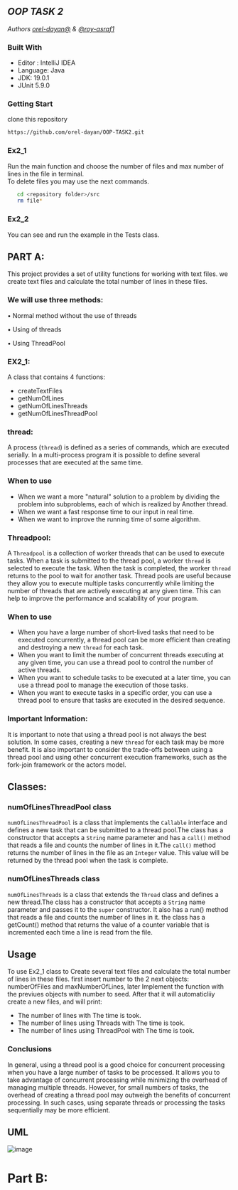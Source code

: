 ## _OOP TASK 2_
_Authors [orel-dayan@]() & [@roy-asraf1](https://github.com/roy-asraf1)_

### Built With

* Editor : IntelliJ IDEA
* Language: Java
* JDK: 19.0.1
* JUnit 5.9.0

### Getting Start

clone this repository 
```sh
https://github.com/orel-dayan/OOP-TASK2.git
```
### Ex2_1
Run the main function and choose the number of files and max number of lines in the file in terminal.                                                               
To delete files you may use the next commands.
```sh
   cd <repository folder>/src
   rm file*
   ```
### Ex2_2
You can see and run the example in the Tests class.

## PART A:
This project provides a set of utility functions for working with text files. we create text files and calculate the total number of lines in these files.  
### We will use three methods: ####  

• Normal method without the use of threads

• Using of threads

• Using ThreadPool



### EX2_1:
A class that contains 4 functions:
- createTextFiles
- getNumOfLines
- getNumOfLinesThreads
- getNumOfLinesThreadPool

### thread:
A process (`thread`) is defined as a series of commands, which are executed serially. In a multi-process program it is possible to define several processes that are executed at the same time.
### When to use
- When we want a more "natural" solution to a problem by dividing the problem into subproblems, each of which is realized by
Another thread.
- When we want a fast response time to our input in real time.
- When we want to improve the running time of some algorithm.

### Threadpool:
A `Threadpool` is a collection of worker threads that can be used to execute tasks. When a task is submitted to the thread pool, a worker `thread` is selected to execute the task. When the task is completed, the worker `thread` returns to the pool to wait for another task. Thread pools are useful because they allow you to execute multiple tasks concurrently while limiting the number of threads that are actively executing at any given time. This can help to improve the performance and scalability of your program.
### When to use
- When you have a large number of short-lived tasks that need to be executed concurrently, a thread pool can be more efficient than creating and destroying a new `thread` for each task.
- When you want to limit the number of concurrent threads executing at any given time, you can use a thread pool to control the number of active threads.
- When you want to schedule tasks to be executed at a later time, you can use a thread pool to manage the execution of those tasks.
- When you want to execute tasks in a specific order, you can use a thread pool to ensure that tasks are executed in the desired sequence.

### Important Information:
It is important to note that using a thread pool is not always the best solution. In some cases, creating a new `thread` for each task may be more benefit. It is also important to consider the trade-offs between using a thread pool and using other concurrent execution frameworks, such as the fork-join framework or the actors model.

## Classes:
### numOfLinesThreadPool class
`numOfLinesThreadPool` is a class that implements the `Callable` interface and defines a new task that can be submitted to a thread pool.The class has a constructor that accepts a `String` name parameter and has a `call()` method that reads a file and counts the number of lines in it.The `call()` method returns the number of lines in the file as an `Integer` value. This value will be returned by the thread pool when the task is complete.
### numOfLinesThreads class
`numOfLinesThreads` is a class that extends the `Thread` class and defines a new thread.The class has a constructor that accepts a `String` name parameter and passes it to the `super` constructor. It also has a run() method that reads a file and counts the number of lines in it. the class has a getCount() method that returns the value of a counter variable that is incremented each time a line is read from the file.

## Usage
To use Ex2_1 class to Create several text files and calculate the total number of lines in these files. first insert number to the 2 next objects: numberOfFiles and maxNumberOfLines, later Implement the function with the previues objects with number to seed. After that it will automaticliiy create a new files, and will print:
- The number of lines with The time is took.
- The number of lines using Threads with The time is took.
- The number of lines using ThreadPool with The time is took.

### Conclusions
In general, using a thread pool is a good choice for concurrent processing when you have a large number of tasks to be processed. It allows you to take advantage of concurrent processing while minimizing the overhead of managing multiple threads. However, for small numbers of tasks, the overhead of creating a thread pool may outweigh the benefits of concurrent processing. In such cases, using separate threads or processing the tasks sequentially may be more efficient.






## UML
![image](https://user-images.githubusercontent.com/117816462/210965665-a864cb80-8162-43d9-930d-958d9d7a470d.png)


# Part B:
